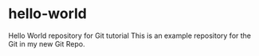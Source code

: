 # hello-world
Hello World repository for Git tutorial
This is an example repository for the Git in my new Git Repo.